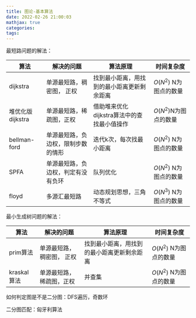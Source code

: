 ```yaml
---
title: 图论-基本算法
date: 2022-02-26 21:00:03
mathjax: true
categories:
tags: 
---
```


最短路问题的解法：

  | 算法  | 解决的问题 | 算法原理 | 时间复杂度 |
  |  ----  | ----  | ---- | ---- |
  | dijkstra| 单源最短路，稠密图， 正权 | 找到最小距离，用找到的最小距离更新剩余距离 |$O(N^2)$ N为图点的数量|
  | 堆优化版dijkstra| 单源最短路，稀疏图，正权 | 借助堆来优化dijkstra算法中的查找最小值操作 |$O(N^2)$N为图点的数量|
  | bellman-ford| 单源最短路，负边权，限制步数的情形 | 迭代k次，每次找最小距离 |$O(N^2)$ N为图点的数量|
  | SPFA| 单源最短路，负边权，判定有没有负环 | 队列优化 |$O(N^2)$ N为图点的数量|
  | floyd| 多源汇最短路 | 动态规划思想，三角不等式 |$O(N^3)$ N为图点的数量|

最小生成树问题的解法：

| 算法  | 解决的问题 | 算法原理 | 时间复杂度 |
|  ----  | ----  | ---- | ---- |
| prim算法| 单源最短路，稠密图， 正权 | 找到最小距离，用找到的最小距离更新剩余距离 |$O(N^2)$ N为图点的数量|
| kraskal算法| 单源最短路，稀疏图，正权 | 并查集 |$O(N^2)$ N为图点的数量|

如何判定图是不是二分图：DFS遍历，奇数环

二分图匹配：匈牙利算法
